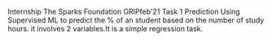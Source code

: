 Internship The Sparks Foundation GRIPfeb'21
Task 1 Prediction Using Supervised ML to predict the % of an student based on the number of study hours.
it involves 2 variables.It is a simple regression  task.

